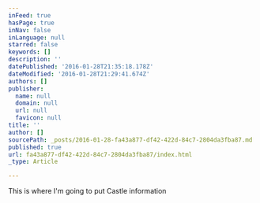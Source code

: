 ```yaml
---
inFeed: true
hasPage: true
inNav: false
inLanguage: null
starred: false
keywords: []
description: ''
datePublished: '2016-01-28T21:35:18.178Z'
dateModified: '2016-01-28T21:29:41.674Z'
authors: []
publisher:
  name: null
  domain: null
  url: null
  favicon: null
title: ''
author: []
sourcePath: _posts/2016-01-28-fa43a877-df42-422d-84c7-2804da3fba87.md
published: true
url: fa43a877-df42-422d-84c7-2804da3fba87/index.html
_type: Article

---
```

This is where I'm going to put Castle information